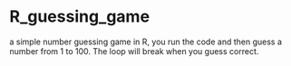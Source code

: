 # R_guessing_game
a simple number guessing game in R, you run the code and then guess a number from 1 to 100. The loop will break when you guess correct. 
